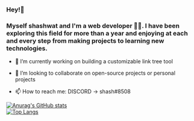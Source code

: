 ### Hey!👋
### Myself shashwat and I'm a web developer 👨‍💻. I have been exploring this field for more than a year and enjoying at each and every step from making projects to learning new technologies. 





<!--
**Shashwat61/Shashwat61** is a ✨ _special_ ✨ repository because its `README.md` (this file) appears on your GitHub profile.
Here are some ideas to get you started:
-->


- 🔭 I’m currently working on building a customizable link tree tool
<!-- - 🌱 I’m currently learning ... -->
- 👯 I’m looking to collaborate on open-source projects or personal projects
<!-- - 🤔 I’m looking for help with ... -->
<!-- - 💬 Ask me about ... -->
- 📫 How to reach me: DISCORD -> shash#8508
<!-- - 😄 Pronouns: ... -->
<!-- - ⚡ Fun fact:  -->

[![Anurag's GitHub stats](https://github-readme-stats.vercel.app/api?username=Shashwat61&show_icons=true)](https://github.com/anuraghazra/github-readme-stats)
<br/>
[![Top Langs](https://github-readme-stats.vercel.app/api/top-langs/?username=Shashwat61&layout=compact)](https://github.com/anuraghazra/github-readme-stats)
